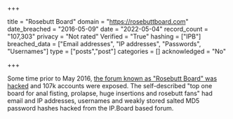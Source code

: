 +++

title = "Rosebutt Board"
domain = "https://rosebuttboard.com"
date_breached = "2016-05-09"
date = "2022-05-04"
record_count = "107,303"
privacy = "Not rated"
Verified = "True"
hashing = ["IPB"]
breached_data = ["Email addresses", "IP addresses", "Passwords", "Usernames"]
type = ["posts","post"]
categories = []
acknowledged = "No"


+++


Some time prior to May 2016, <a href="https://motherboard.vice.com/read/rosebuttboard-ip-board" target="_blank" rel="noopener">the forum known as &quot;Rosebutt Board&quot; was hacked</a> and 107k accounts were exposed. The self-described &quot;top one board for anal fisting, prolapse, huge insertions and rosebutt fans&quot; had email and IP addresses, usernames and weakly stored salted MD5 password hashes hacked from the IP.Board based forum.

